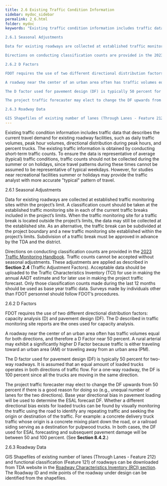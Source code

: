 ```yaml
---
title: 2.6 Existing Traffic Condition Information
sidebar: mydoc_sidebar
permalink: 2_6.html
folder: mydoc
keywords: "Existing traffic condition information includes traffic data that describes the current travel demand for existing roadway facilities, such as daily traffic volumes, peak hour volumes, directional distribution during peak hours, and percent trucks. The existing traffic information is obtained by conducting short-term traffic counts. To ensure the data is representative of average (typical) traffic conditions, traffic counts should not be collected during the summer or on holidays, since travel patterns during these times cannot be assumed to be representative of typical weekdays. However, for studies near recreational facilities summer or holidays may provide the traffic analyst with more accurate “typical” pattern of travel.

2.6.1 Seasonal Adjustments

Data for existing roadways are collected at established traffic monitoring sites within the project’s limit. A classification count should be taken at the established traffic monitoring site in each of the current traffic breaks included in the project’s limits. When the traffic monitoring site for a traffic break is located outside the project’s limits, the data may still be collected at the established site. As an alternative, the traffic break can be subdivided at the project boundary and a new traffic monitoring site established within the project’s limits. Subdivision of a traffic break must be approved in advance by the TDA and the district.

Directions on conducting classification counts are provided in the 2023 Traffic Monitoring Handbook. Traffic counts cannot be accepted without seasonal adjustments. These adjustments are applied as described in Section 2.4 (Traffic Adjustment Factors). Acceptable data should be uploaded to the Traffic Characteristics Inventory (TCI) for use in making the annual AADT estimate and for later use in making the project traffic forecast. Only those classification counts made during the last 12 months should be used as base year traffic data. Surveys made by individuals other than FDOT personnel should follow FDOT’s procedures.

2.6.2 D Factors

FDOT requires the use of two different directional distribution factors: capacity analysis (D) and pavement design (DF). The D described in traffic monitoring site reports are the ones used for capacity analysis.

A roadway near the center of an urban area often has traffic volumes equal for both directions, and therefore a D Factor near 50 percent. A rural arterial may exhibit a significantly higher D Factor because traffic is either traveling toward an urban area (AM) or traveling away from an urban area (PM).

The D factor used for pavement design (DF) is typically 50 percent for two-way roadways. It is assumed that an equal amount of loaded trucks operates in both directions of traffic flow. For a one-way roadway, the DF is 100 percent since all the trucks are moving in the same direction.

The project traffic forecaster may elect to change the DF upwards from 50 percent if there is a good reason for doing so (e.g., unequal number of lanes for the two directions). Base year directional bias in pavement loading will be used to determine the ESAL forecast DF. Whether a different directional bias exists for loaded trucks can be found by visually monitoring the traffic using the road to identify any repeating traffic and seeking the origin or destination of the traffic. For example: a concrete delivery truck traffic whose origin is a concrete mixing plant down the road, or a railroad siding serving as a destination for pulpwood trucks. In both cases, the DF used for ESAL forecasting and subsequent pavement damage will be between 50 and 100 percent. (See Section 8.4.2.)

2.6.3 Roadway Data

GIS Shapefiles of existing number of lanes (Through Lanes - Feature 212) and functional classification (Feature 121) of roadways can be downloaded from TDA website in the Roadway Characteristics Inventory (RCI) section. The Roadway ID and mile points of the roadway under design can be identified from the shapefiles."
---
```


<style>
  div{text-align: justify;}
</style>

Existing traffic condition information includes traffic data that describes the current travel demand for existing roadway facilities, such as daily traffic volumes, peak hour volumes, directional distribution during peak hours, and percent trucks. The existing traffic information is obtained by conducting short-term traffic counts. To ensure the data is representative of average (typical) traffic conditions, traffic counts should not be collected during the summer or on holidays, since travel patterns during these times cannot be assumed to be representative of typical weekdays. However, for studies near recreational facilities summer or holidays may provide the traffic analyst with more accurate "typical" pattern of travel.

<span class="subtitle-3">2.6.1 Seasonal Adjustments</span>

Data for existing roadways are collected at established traffic monitoring sites within the project’s limit. A classification count should be taken at the established traffic monitoring site in each of the current traffic breaks included in the project’s limits. When the traffic monitoring site for a traffic break is located outside the project’s limits, the data may still be collected at the established site. As an alternative, the traffic break can be subdivided at the project boundary and a new traffic monitoring site established within the project’s limits. Subdivision of a traffic break must be approved in advance by the TDA and the district.

Directions on conducting classification counts are provided in the <a href="https://fdotwww.blob.core.windows.net/sitefinity/docs/default-source/statistics/docs/tmhandbook.pdf?sfvrsn=e8a9f204_6" target="_blank">2023 Traffic Monitoring Handbook</a>. Traffic counts cannot be accepted without seasonal adjustments. These adjustments are applied as described in <b>Section 2.4</b> (Traffic Adjustment Factors). Acceptable data should be uploaded to the Traffic Characteristics Inventory (TCI) for use in making the annual AADT estimate and for later use in making the project traffic forecast. Only those classification counts made during the last 12 months should be used as base year traffic data. Surveys made by individuals other than FDOT personnel should follow FDOT’s procedures.

<span class="subtitle-3">2.6.2 D Factors</span>

FDOT requires the use of two different directional distribution factors: capacity analysis (D) and pavement design (DF). The D described in traffic monitoring site reports are the ones used for capacity analysis.

A roadway near the center of an urban area often has traffic volumes equal for both directions, and therefore a D Factor near 50 percent. A rural arterial may exhibit a significantly higher D Factor because traffic is either traveling toward an urban area (AM) or traveling away from an urban area (PM).

The D factor used for pavement design (DF) is typically 50 percent for two-way roadways. It is assumed that an equal amount of loaded trucks operates in both directions of traffic flow. For a one-way roadway, the DF is 100 percent since all the trucks are moving in the same direction.

The project traffic forecaster may elect to change the DF upwards from 50 percent if there is a good reason for doing so (e.g., unequal number of lanes for the two directions). Base year directional bias in pavement loading will be used to determine the ESAL forecast DF. Whether a different directional bias exists for loaded trucks can be found by visually monitoring the traffic using the road to identify any repeating traffic and seeking the origin or destination of the traffic. For example: a concrete delivery truck traffic whose origin is a concrete mixing plant down the road, or a railroad siding serving as a destination for pulpwood trucks. In both cases, the DF used for ESAL forecasting and subsequent pavement damage will be between 50 and 100 percent. (See <b>Section 8.4.2.</b>)

<span class="subtitle-3">2.6.3	Roadway Data</span>

GIS Shapefiles of existing number of lanes (Through Lanes - Feature 212) and functional classification (Feature 121) of roadways can be downloaded from TDA website in the <a href="https://www.fdot.gov/statistics/gis/default.shtm#Roadway" target="_blank">Roadway Characteristics Inventory (RCI) section</a>. The Roadway ID and mile points of the roadway under design can be identified from the shapefiles.
